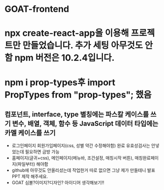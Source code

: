 # GOAT-frontend

# npx create-react-app을 이용해 프로젝트만 만들었습니다. 추가 세팅 아무것도 안함 npm 버전은 10.2.4입니다.

# npm i prop-types후 import PropTypes from "prop-types"; 했음

## 컴포넌트, interface, type 별칭에는 파스칼 케이스를 쓰기 변수, 배열, 객체, 함수 등 JavaScript 데이터 타입에는 카멜 케이스를 쓰기

- 로그인페이지 회원가입페이지(css, 성별 약간 수정해야함) 완료 유효성검사는 안넣었는데 필요하면 금방 가능
- 홈페이지(글귀+css), 메인페이지(메뉴바, 조건설정, 매칭시작 버튼), 매칭완료페이지(파일부터) 해야함
- github에 아무것도 안올리셨는데 작업한거 따로 없으면 그냥 제가 만들테니 발표 PPT 제작 해주세요.
- GOAT 심볼?이미지?디자인? 아이디어 생각해보기!!
